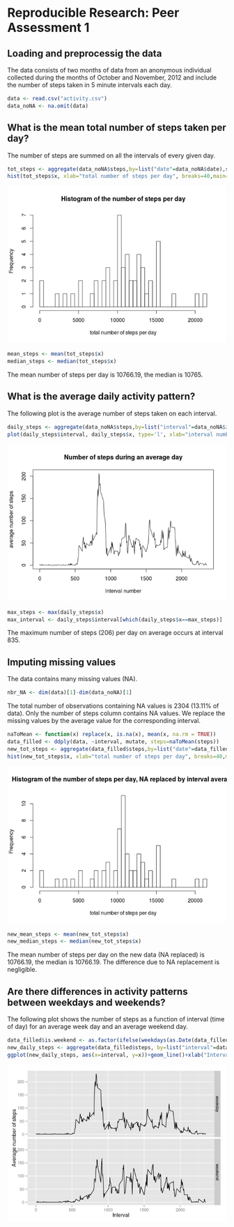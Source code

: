 # Reproducible Research: Peer Assessment 1




## Loading and preprocessig the data

The data consists of two months of data from an anonymous individual collected during the months of October and November, 2012 and include the number of steps taken in 5 minute intervals each day.

```r
data <- read.csv("activity.csv") 
data_noNA <- na.omit(data)
```

## What is the mean total number of steps taken per day?

The number of steps are summed on all the intervals of every given day.

```r
tot_steps <- aggregate(data_noNA$steps,by=list("date"=data_noNA$date),sum)
hist(tot_steps$x, xlab="total number of steps per day", breaks=40,main="Histogram of the number of steps per day")
```

![](PA1_template_files/figure-html/unnamed-chunk-3-1.png) 


```r
mean_steps <- mean(tot_steps$x)
median_steps <- median(tot_steps$x)
```

The mean number of steps per day is 10766.19, the median is 10765.

## What is the average daily activity pattern?

The following plot is the average number of steps taken on each interval.

```r
daily_steps <- aggregate(data_noNA$steps,by=list("interval"=data_noNA$interval),mean)
plot(daily_steps$interval, daily_steps$x, type='l', xlab="interval number", ylab = "average number of steps", main = "Number of steps during an average day")
```

![](PA1_template_files/figure-html/unnamed-chunk-5-1.png) 


```r
max_steps <- max(daily_steps$x)
max_interval <- daily_steps$interval[which(daily_steps$x==max_steps)]
```
The maximum number of steps (206) per day on average occurs at interval 835.

## Imputing missing values

The data contains many missing values (NA).

```r
nbr_NA <- dim(data)[1]-dim(data_noNA)[1]
```
The total number of observations containing NA values is 2304 (13.11% of data). Only the number of steps column contains NA values. We replace the missing values by the average value for the corresponding interval. 

```r
naToMean <- function(x) replace(x, is.na(x), mean(x, na.rm = TRUE))
data_filled <- ddply(data, ~interval, mutate, steps=naToMean(steps))
new_tot_steps <- aggregate(data_filled$steps,by=list("date"=data_filled$date),sum)
hist(new_tot_steps$x, xlab="total number of steps per day", breaks=40,main="Histogram of the number of steps per day, NA replaced by interval average")
```

![](PA1_template_files/figure-html/unnamed-chunk-8-1.png) 


```r
new_mean_steps <- mean(new_tot_steps$x)
new_median_steps <- median(new_tot_steps$x)
```

The mean number of steps per day on the new data (NA replaced) is 10766.19, the median is 10766.19. The difference due to NA replacement is negligible.

## Are there differences in activity patterns between weekdays and weekends?

The following plot shows the number of steps as a function of interval (time of day) for an average week day and an average weekend day.

```r
data_filled$is.weekend <- as.factor(ifelse(weekdays(as.Date(data_filled$date)) %in% c("Samstag","Sonntag"),"weekend","weekday"))
new_daily_steps <- aggregate(data_filled$steps, by=list("interval"=data_filled$interval, "weekday"=data_filled$is.weekend), mean)
ggplot(new_daily_steps, aes(x=interval, y=x))+geom_line()+xlab("Interval")+ylab("Average number of steps")+facet_grid(weekday~.)
```

![](PA1_template_files/figure-html/unnamed-chunk-10-1.png) 








